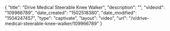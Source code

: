 {
    "title": "Drive Medical Steerable Knee Walker",
    "description": "",
    "videoid": "109966789",
    "date_created": "1502518380",
    "date_modified": "1504247457",
    "type": "captivate",
    "layout": "video",
    "url": "\/v\/drive-medical-steerable-knee-walker\/109966789"
}
